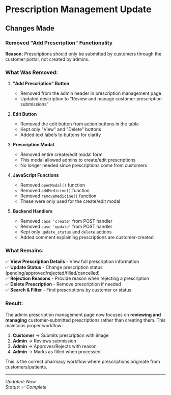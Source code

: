 # Prescription Management Update

## Changes Made

### Removed "Add Prescription" Functionality

**Reason:** Prescriptions should only be submitted by customers through the customer portal, not created by admins.

### What Was Removed:

1. **"Add Prescription" Button**
   - Removed from the admin header in prescription management page
   - Updated description to "Review and manage customer prescription submissions"

2. **Edit Button**
   - Removed the edit button from action buttons in the table
   - Kept only "View" and "Delete" buttons
   - Added text labels to buttons for clarity

3. **Prescription Modal**
   - Removed entire create/edit modal form
   - This modal allowed admins to create/edit prescriptions
   - No longer needed since prescriptions come from customers

4. **JavaScript Functions**
   - Removed `openModal()` function
   - Removed `addMedicine()` function  
   - Removed `removeMedicine()` function
   - These were only used for the create/edit modal

5. **Backend Handlers**
   - Removed `case 'create'` from POST handler
   - Removed `case 'update'` from POST handler
   - Kept only `update_status` and `delete` actions
   - Added comment explaining prescriptions are customer-created

### What Remains:

✅ **View Prescription Details** - View full prescription information  
✅ **Update Status** - Change prescription status (pending/approved/rejected/filled/cancelled)  
✅ **Rejection Reasons** - Provide reason when rejecting a prescription  
✅ **Delete Prescription** - Remove prescription if needed  
✅ **Search & Filter** - Find prescriptions by customer or status  

### Result:

The admin prescription management page now focuses on **reviewing and managing** customer-submitted prescriptions rather than creating them. This maintains proper workflow:

1. **Customer** → Submits prescription with image
2. **Admin** → Reviews submission
3. **Admin** → Approves/Rejects with reason
4. **Admin** → Marks as filled when processed

This is the correct pharmacy workflow where prescriptions originate from customers/patients.

---

*Updated: Now*  
*Status: ✅ Complete*

